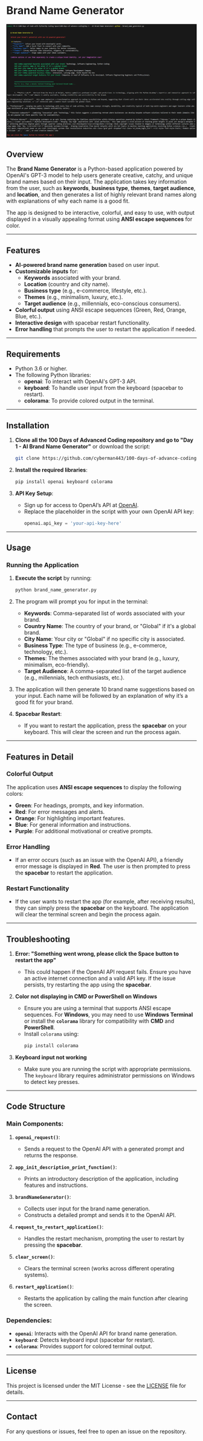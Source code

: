 # Brand Name Generator

![alt text](https://github.com/cyberman443/100-days-of-advance-coding/blob/main/screenshots/ai_brand_name_generator.PNG?raw=true)

## Overview

The **Brand Name Generator** is a Python-based application powered by OpenAI's GPT-3 model to help users generate creative, catchy, and unique brand names based on their input. The application takes key information from the user, such as **keywords**, **business type**, **themes**, **target audience**, and **location**, and then generates a list of highly relevant brand names along with explanations of why each name is a good fit.

The app is designed to be interactive, colorful, and easy to use, with output displayed in a visually appealing format using **ANSI escape sequences** for color.

---

## Features

- **AI-powered brand name generation** based on user input.
- **Customizable inputs** for:
  - **Keywords** associated with your brand.
  - **Location** (country and city name).
  - **Business type** (e.g., e-commerce, lifestyle, etc.).
  - **Themes** (e.g., minimalism, luxury, etc.).
  - **Target audience** (e.g., millennials, eco-conscious consumers).
- **Colorful output** using ANSI escape sequences (Green, Red, Orange, Blue, etc.).
- **Interactive design** with spacebar restart functionality.
- **Error handling** that prompts the user to restart the application if needed.

---

## Requirements

- Python 3.6 or higher.
- The following Python libraries:
  - **openai**: To interact with OpenAI's GPT-3 API.
  - **keyboard**: To handle user input from the keyboard (spacebar to restart).
  - **colorama**: To provide colored output in the terminal.

---

## Installation

1. **Clone all the 100 Days of Advanced Coding repository and go to "Day 1 - AI Brand Name Generator"** or download the script:

    ```bash
    git clone https://github.com/cyberman443/100-days-of-advance-coding.git
    ```

2. **Install the required libraries**:

    ```bash
    pip install openai keyboard colorama
    ```

3. **API Key Setup**:
    - Sign up for access to OpenAI’s API at [OpenAI](https://openai.com/).
    - Replace the placeholder in the script with your own OpenAI API key:
      ```python
      openai.api_key = 'your-api-key-here'
      ```

---

## Usage

### Running the Application

1. **Execute the script** by running:

    ```bash
    python brand_name_generator.py
    ```

2. The program will prompt you for input in the terminal:
    - **Keywords**: Comma-separated list of words associated with your brand.
    - **Country Name**: The country of your brand, or "Global" if it's a global brand.
    - **City Name**: Your city or "Global" if no specific city is associated.
    - **Business Type**: The type of business (e.g., e-commerce, technology, etc.).
    - **Themes**: The themes associated with your brand (e.g., luxury, minimalism, eco-friendly).
    - **Target Audience**: A comma-separated list of the target audience (e.g., millennials, tech enthusiasts, etc.).

3. The application will then generate 10 brand name suggestions based on your input. Each name will be followed by an explanation of why it’s a good fit for your brand.

4. **Spacebar Restart**:
    - If you want to restart the application, press the **spacebar** on your keyboard. This will clear the screen and run the process again.

---

## Features in Detail

### Colorful Output

The application uses **ANSI escape sequences** to display the following colors:

- **Green**: For headings, prompts, and key information.
- **Red**: For error messages and alerts.
- **Orange**: For highlighting important features.
- **Blue**: For general information and instructions.
- **Purple**: For additional motivational or creative prompts.

### Error Handling

- If an error occurs (such as an issue with the OpenAI API), a friendly error message is displayed in **Red**. The user is then prompted to press the **spacebar** to restart the application.

### Restart Functionality

- If the user wants to restart the app (for example, after receiving results), they can simply press the **spacebar** on the keyboard. The application will clear the terminal screen and begin the process again.

---

## Troubleshooting

1. **Error: "Something went wrong, please click the Space button to restart the app"**
   - This could happen if the OpenAI API request fails. Ensure you have an active internet connection and a valid API key. If the issue persists, try restarting the app using the **spacebar**.

2. **Color not displaying in CMD or PowerShell on Windows**
   - Ensure you are using a terminal that supports ANSI escape sequences. For **Windows**, you may need to use **Windows Terminal** or install the **`colorama`** library for compatibility with **CMD** and **PowerShell**.
   - Install `colorama` using: 
     ```bash
     pip install colorama
     ```

3. **Keyboard input not working**
   - Make sure you are running the script with appropriate permissions. The `keyboard` library requires administrator permissions on Windows to detect key presses.

---

## Code Structure

### Main Components:

1. **`openai_request()`**:
   - Sends a request to the OpenAI API with a generated prompt and returns the response.
   
2. **`app_init_description_print_function()`**:
   - Prints an introductory description of the application, including features and instructions.

3. **`brandNameGenerator()`**:
   - Collects user input for the brand name generation.
   - Constructs a detailed prompt and sends it to the OpenAI API.
   
4. **`request_to_restart_application()`**:
   - Handles the restart mechanism, prompting the user to restart by pressing the **spacebar**.

5. **`clear_screen()`**:
   - Clears the terminal screen (works across different operating systems).

6. **`restart_application()`**:
   - Restarts the application by calling the main function after clearing the screen.

### Dependencies:
- **`openai`**: Interacts with the OpenAI API for brand name generation.
- **`keyboard`**: Detects keyboard input (spacebar for restart).
- **`colorama`**: Provides support for colored terminal output.

---

## License

This project is licensed under the MIT License - see the [LICENSE](LICENSE) file for details.

---

## Contact

For any questions or issues, feel free to open an issue on the repository.
